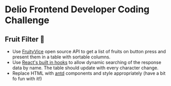# Delio Frontend Developer Coding Challenge

## Fruit Filter 🍇

- Use [FruityVice](https://www.fruityvice.com) open source API to get a list of fruits on button press and present them in a table with sortable columns.
- Use [React's built in hooks](https://reactjs.org/docs/hooks-reference.html#gatsby-focus-wrapper) to allow dynamic searching of the response data by name. The table should update with every character change.
- Replace HTML with [antd](https://ant.design/) components and style appropriately (have a bit fo fun with it!)
